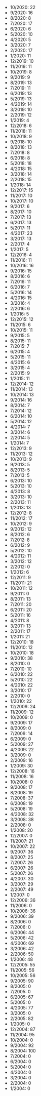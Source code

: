 *  10/2020: 22
*  9/2020: 16
*  8/2020: 8
*  7/2020: 17
*  6/2020: 6
*  5/2020: 10
*  4/2020: 5
*  3/2020: 7
*  2/2020: 17
*  1/2020: 11
*  12/2019: 10
*  11/2019: 11
*  10/2019: 8
*  9/2019: 9
*  8/2019: 13
*  7/2019: 11
*  6/2019: 13
*  5/2019: 13
*  4/2019: 14
*  3/2019: 10
*  2/2019: 12
*  1/2019: 4
*  12/2018: 6
*  11/2018: 11
*  10/2018: 9
*  9/2018: 10
*  8/2018: 13
*  7/2018: 8
*  6/2018: 8
*  5/2018: 18
*  4/2018: 15
*  3/2018: 14
*  2/2018: 15
*  1/2018: 14
*  12/2017: 15
*  11/2017: 10
*  10/2017: 10
*  9/2017: 6
*  8/2017: 10
*  7/2017: 13
*  6/2017: 13
*  5/2017: 11
*  4/2017: 23
*  3/2017: 13
*  2/2017: 4
*  1/2017: 5
*  12/2016: 4
*  11/2016: 11
*  10/2016: 16
*  9/2016: 15
*  8/2016: 6
*  7/2016: 11
*  6/2016: 7
*  5/2016: 14
*  4/2016: 15
*  3/2016: 4
*  2/2016: 6
*  1/2016: 5
*  12/2015: 12
*  11/2015: 6
*  10/2015: 11
*  9/2015: 5
*  8/2015: 11
*  7/2015: 7
*  6/2015: 4
*  5/2015: 11
*  4/2015: 6
*  3/2015: 4
*  2/2015: 9
*  1/2015: 11
*  12/2014: 12
*  11/2014: 13
*  10/2014: 13
*  9/2014: 16
*  8/2014: 7
*  7/2014: 12
*  6/2014: 10
*  5/2014: 12
*  4/2014: 7
*  3/2014: 6
*  2/2014: 5
*  1/2014: 7
*  12/2013: 9
*  11/2013: 12
*  10/2013: 9
*  9/2013: 5
*  8/2013: 5
*  7/2013: 5
*  6/2013: 10
*  5/2013: 10
*  4/2013: 8
*  3/2013: 10
*  2/2013: 11
*  1/2013: 13
*  12/2012: 8
*  11/2012: 17
*  10/2012: 9
*  9/2012: 12
*  8/2012: 6
*  7/2012: 8
*  6/2012: 9
*  5/2012: 10
*  4/2012: 11
*  3/2012: 12
*  2/2012: 0
*  1/2012: 6
*  12/2011: 9
*  11/2011: 21
*  10/2011: 12
*  9/2011: 0
*  8/2011: 13
*  7/2011: 20
*  6/2011: 20
*  5/2011: 16
*  4/2011: 8
*  3/2011: 13
*  2/2011: 17
*  1/2011: 21
*  12/2010: 18
*  11/2010: 12
*  10/2010: 18
*  9/2010: 38
*  8/2010: 0
*  7/2010: 10
*  6/2010: 22
*  5/2010: 22
*  4/2010: 22
*  3/2010: 17
*  2/2010: 0
*  1/2010: 22
*  12/2009: 24
*  11/2009: 12
*  10/2009: 0
*  9/2009: 17
*  8/2009: 0
*  7/2009: 14
*  6/2009: 0
*  5/2009: 27
*  4/2009: 22
*  3/2009: 0
*  2/2009: 16
*  1/2009: 30
*  12/2008: 16
*  11/2008: 16
*  10/2008: 0
*  9/2008: 17
*  8/2008: 19
*  7/2008: 37
*  6/2008: 19
*  5/2008: 19
*  4/2008: 32
*  3/2008: 38
*  2/2008: 0
*  1/2008: 20
*  12/2007: 0
*  11/2007: 21
*  10/2007: 22
*  9/2007: 36
*  8/2007: 25
*  7/2007: 26
*  6/2007: 26
*  5/2007: 26
*  4/2007: 30
*  3/2007: 29
*  2/2007: 49
*  1/2007: 0
*  12/2006: 36
*  11/2006: 0
*  10/2006: 36
*  9/2006: 39
*  8/2006: 0
*  7/2006: 0
*  6/2006: 44
*  5/2006: 42
*  4/2006: 69
*  3/2006: 42
*  2/2006: 50
*  1/2006: 48
*  12/2005: 55
*  11/2005: 56
*  10/2005: 56
*  9/2005: 90
*  8/2005: 0
*  7/2005: 0
*  6/2005: 67
*  5/2005: 0
*  4/2005: 77
*  3/2005: 0
*  2/2005: 82
*  1/2005: 0
*  12/2004: 87
*  11/2004: 95
*  10/2004: 0
*  9/2004: 92
*  8/2004: 100
*  7/2004: 0
*  6/2004: 0
*  5/2004: 0
*  4/2004: 0
*  3/2004: 0
*  2/2004: 0
*  1/2004: 0